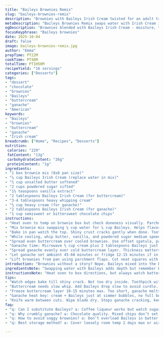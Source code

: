```yaml
---
title: "Baileys Brownies Remix"
slug: "baileys-brownies-remix"
description: "Brownies with Baileys Irish Cream twisted for an adult treat. Substitute part water with Baileys in batter. Layered buttercream with Baileys whipped in, topped with chocolate Baileys ganache. Baking cues over clocks. Freeze to firm frosting before ganache. Microwave cream and Baileys till simmer, pour over chips for silky finish. Cool fully before cutting. Measures swapped slightly; buttercream whipped till fluffy but not overdone. Ganache rests on chilled frosting, sets firm but yielding. Notes on substitutions for Baileys, flours, cream, plus troubleshooting fudgy versus cakey. Real kitchens, real tries—less sugar, swapping oils. The familiar, remade."
metaDescription: "Baileys Brownies Remix swaps water with Irish Cream in batter and frosting; layered buttercream topped with silky Baileys ganache, cools firm, cut clean squares."
ogDescription: "Brownies blended with Baileys Irish Cream - moisture, twist, then whipped buttercream and glossy ganache. Chill, cut sharp. Bake edges shiny, fudge inside."
focusKeyphrase: "Baileys brownies"
date: 2025-10-04
draft: false
image: baileys-brownies-remix.jpg
author: "Emma"
prepTime: PT22M
cookTime: PT48M
totalTime: PT1H50M
recipeYield: "16 servings"
categories: ["Desserts"]
tags:
- "dessert"
- "chocolate"
- "brownies"
- "Baileys"
- "buttercream"
- "ganache"
- "American"
keywords:
- "Baileys"
- "brownies"
- "buttercream"
- "ganache"
- "Irish cream"
breadcrumb: ["Home", "Recipes", "Desserts"]
nutrition: 
 calories: "229"
 fatContent: "13g"
 carbohydrateContent: "26g"
 proteinContent: "1g"
ingredients:
- "1 box brownie mix (8x8 pan size)"
- "¼ cup Baileys Irish Cream (replace water in mix)"
- "½ cup unsalted butter softened"
- "2 cups powdered sugar sifted"
- "1½ teaspoons vanilla extract"
- "2 tablespoons Baileys Irish Cream (for buttercream)"
- "3-4 tablespoons heavy whipping cream"
- "⅓ cup heavy cream (for ganache)"
- "2 tablespoons Baileys Irish Cream (for ganache)"
- "1 cup semisweet or bittersweet chocolate chips"
instructions:
- "Heat oven to temp on brownie box but check doneness visually. Parchment line an 8x8 pan with overhang - easy lift-out later. Think edges don’t overcook before center sets."
- "Mix brownie mix swapping ¼ cup water for ¼ cup Baileys. Helps flavor, moisture, slight tang. Stir batter just combined; don’t overmix or tough brownies."
- "Bake in pan watch the top. Shiny crust cracks gently when done. Toothpick with few moist crumbs OK; dry means overbaked. Cool fully on rack, no rush but no fridge yet."
- "While cooling, whip butter, vanilla, and powdered sugar medium speed until just combined. Don’t blast or it dulls gloss. Add 2 tablespoons Baileys slowly running mixer low. Then add whipping cream 1 tbsp at a time, beating to fluffy. Overbeat and frosting turns heavy, starts to separate. Texture matters—should hold peaks but glide. "
- "Spread even buttercream over cooled brownies. Use offset spatula, patience here. Don’t sink in the buttercream or it’ll soften brownies underneath. Freeze 10-15 minutes to firm frosting. Not long enough and ganache melts it; too long and it won’t spread smoothly."
- "Ganache time: Microwave ⅓ cup cream plus 2 tablespoons Baileys just till simmering, bubbles at edges, no full boil. Poor hot cream over chocolate chips, let sit 3-4 minutes—resist stirring early. Then stir smooth with a spatula folding until glossy and rich. Too quick stirring cools it lumpy."
- "Spread ganache evenly over cold buttercream layer. Thickness matters—a good thin layer sets firm but can still yield under fork. If ganache cools too fast, warm spatula under hot tap, wipe dry, then smooth quickly."
- "Let ganache set ambient 45-60 minutes or fridge 12-15 minutes if in a rush. Go fridge if your kitchen is humid or warm; ambient if dry. Check surface—should not be sticky but slightly tacky."
- "Lift brownies from pan using parchment flaps. Cut neat squares with warm knife wiping blade between slices. Otherwise ganache cracks or crumbs ragged edges. Serve immediately or store loosely covered, won’t last more than 3 days without texture loss."
introduction: "Brownies without a story? Nope. Baileys mixed into the batter changes the game. I swapped the usual water for Baileys Irish Cream—not just for flavor, but that subtle moisture and a little kick. Adds delta to the brownies, a refined twist, but not over the top. Baking brownies feels basic till your nose tells you otherwise. Shiny crackled tops, fudgy edges, and a little fluff beneath the frosting are what I chase. Then comes the real magic—the buttercream, enriched with Baileys itself, whipped slow till fluffy and tender. Watch it, though; too fast and it droops. Ganache, my final layer, uses Baileys in the cream to melt richness into the chocolate. Hands down, thick but pourable. It sets with a glossy sheen and delicate snap. Chill times play tricks; too cold frosting shatters the ganache, too warm and it sinks. Learn patience—it pays."
ingredientsNote: "Swapping water with Baileys adds depth but remember Baileys has sugar and alcohol, potentially affecting texture; too much risks sogginess. Butter for frosting? Use room temp, not melted or cold. I avoid margarine; butter's flavor makes a difference here. Powdered sugar sifted avoids graininess; no skip. Vanilla extract can be bourbon or almond extract for an alternate note. Heavy cream is key for that lift; whip slow, scoop small to catch peak fluffiness without breaking. One cup chocolate chips can be bittersweet for balance or semi-sweet if you like sweeter but avoid milk chocolate—the ganache won't set as firmly. Baileys in ganache is optional but critical for flavor boost; swap with coffee liqueur if needed but watch varying alcohol content. Parchment helps with easy removal—trust me on this one; cutting brownies straight from pan? Messy, frustrating."
instructionsNote: "Heat oven to box directions, but always watch batter edges. Older ovens bake hot in corners—look for shiny cracked tops and test with toothpick. Overbaking dries; underbaking sinks. Let brownies cool fully before frosting. Warm brownies melt frosting or create cracks. Buttercream texture is a balance; overbeat and it becomes greasy, underbeat and it’s stiff. Pour Baileys slowly to avoid curdling. Adding cream tablespoon by tablespoon helps gauge thickness; too watery frosting runs, too stiff won’t spread. Freeze briefly—not more than 15 mins—to set the buttercream before ganache layer. Ganache should be warm, not hot, when spreading. Use warm offset spatula to smooth evenly. Let ganache set in a controlled environment—humidity kills gloss. Cut brownie squares with a warm, dry knife to avoid cracking the ganache or tearing the parchment. Serve fresh as the frosting softens over 48 hours."
tips:
- "Watch edges bake till shiny crack. Not too dry inside. Toothpick with moist crumbs means done. Temperature on box? Check often. Oven corners bake faster. Watch, don’t guess."
- "Buttercream needs slow whip. Add Baileys drop slow to avoid curdle. Cream in tiny sips, not flood. Look for fluffy, peaks but glossy texture. Overbeat dulls gloss, slumps weighty. Underbeat stiff, no glide. Texture is everything here."
- "Freeze buttercream layer 10-15 minutes max. Too short, ganache melts frosting. Too long, ganache won’t spread smooth. Timing fragile. Works best chilled but not icy. Offset spatula warms spread evenly if ganache cools fast."
- "Ganache heat key: cream + Baileys just at simmer bubbles, no full boil. Pour hot over chocolate chips, sit 3-4 mins no stir early. Early stirring cools mix lumpy. Then fold slowly till glossy rich. Rise and fall timings matter."
- "Knife warm between cuts. Wipe blade dry. Stops ganache cracking, keeps edges neat. Cutting straight from pan messy, tears parchment. Parchment with flap overhang essential to lift brownies clean. Clean cuts retention of layers intact."
faq:
- "q: Can I substitute Baileys? a: Coffee liqueur works but watch sugar and alcohol. Irish cream coffee syrup okay for flavor less alcohol. Too much swap? Texture soggy, weak rise."
- "q: Why crumbly ganache? a: Chocolate quality. Mixed chips don’t set well. Ganache too cool too fast cracks. Use bittersweet or semi-sweet. Stir gently, avoid early mixing. Heat cream carefully."
- "q: How to avoid soggy brownies? a: Don’t overload Baileys in batter. ¼ cup replacement only, moisture balance delicate. Butter room temp, sifted sugar helps too. Overbeat batter triggers toughness."
- "q: Best storage method? a: Cover loosely room temp 2 days max or airtight fridge 3 days loses texture slow. Freeze well wrapped tight; thaw overnight fridge. Frosting softens after 48 hours."

---
```

